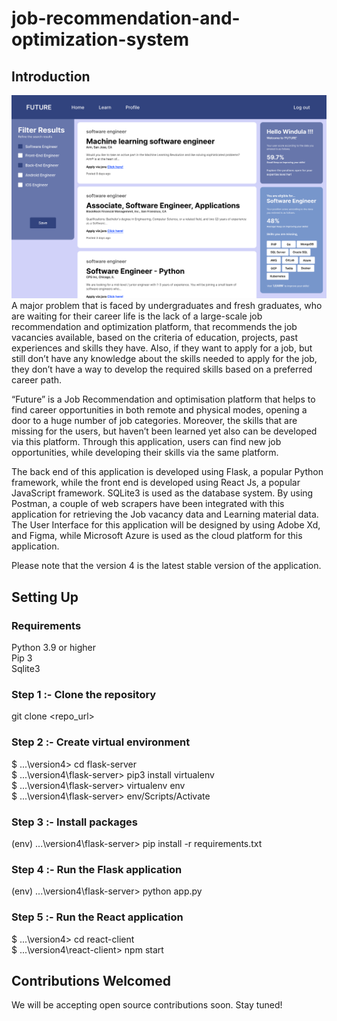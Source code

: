 # job-recommendation-and-optimization-system

## Introduction
![Alt text](home.png)
A major problem that is faced by undergraduates and fresh graduates, who are waiting for their career life is the lack of a large-scale job recommendation and optimization platform, that recommends the job vacancies available, based on the criteria of education, projects, past experiences and skills they have. Also, if they want to apply for a job, but still don’t have any knowledge about the skills needed to apply for the job, they don’t have a way to develop the required skills based on a preferred career path. 

“Future” is a Job Recommendation and optimisation platform that helps to find career opportunities in both remote and physical modes, opening a door to a huge number of job categories. Moreover, the skills that are missing for the users, but haven’t been learned yet also can be developed via this platform. Through this application, users can find new job opportunities, while developing their skills via the same platform. 

The back end of this application is developed using Flask, a popular Python framework, while the front end is developed using React Js, a popular JavaScript framework. SQLite3 is used as the database system. By using Postman, a couple of web scrapers have been integrated with this application for retrieving the Job vacancy data and Learning material data. The User Interface for this application will be designed by using Adobe Xd, and Figma, while Microsoft Azure is used as the cloud platform for this application.

Please note that the version 4 is the latest stable version of the application.

## Setting Up
### Requirements
Python 3.9 or higher<br>
Pip 3<br>
Sqlite3<br>

### Step 1 :- Clone the repository
git clone <repo_url><br>

### Step 2 :- Create virtual environment
$ ...\version4> cd flask-server<br>
$ ...\version4\flask-server> pip3 install virtualenv<br>
$ ...\version4\flask-server> virtualenv env<br>
$ ...\version4\flask-server> env/Scripts/Activate<br>

### Step 3 :- Install packages
(env) ...\version4\flask-server> pip install -r requirements.txt<br>

### Step 4 :- Run the Flask application
(env) ...\version4\flask-server> python app.py<br>

### Step 5 :- Run the React application
$ ...\version4> cd react-client<br>
$ ...\version4\react-client> npm start<br>

## Contributions Welcomed
We will be accepting open source contributions soon. Stay tuned!